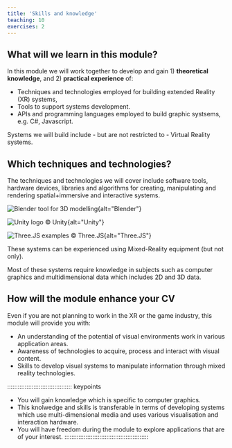 ```yaml
---
title: 'Skills and knowledge'
teaching: 10
exercises: 2
---
```




## What will we learn in this module?
In this module we will work together to develop and gain 1) **theoretical knowledge**, and 2) **practical experience** of:

- Techniques and technologies employed for building extended Reality (XR) systems,
- Tools to support systems development.
- APIs and programming languages employed to build graphic systsems, e.g. C#, Javascript.

Systems we will build include - but are not restricted to - Virtual Reality systems. 

## Which techniques and technologies?

The techniques and technologies we will cover
include software tools, hardware devices, libraries and  algorithms for 
creating, manipulating and rendering spatial+immersive and interactive 
systems.


![Blender tool for 3D modelling](https://upload.wikimedia.org/wikipedia/commons/8/8e/Blender_2.45_screenshot.jpg){alt="Blender"}

![Unity logo &copy; Unity](https://upload.wikimedia.org/wikipedia/commons/c/c4/Unity_2021.svg){alt="Unity"}

![Three.JS examples &copy; Three.JS](https://upload.wikimedia.org/wikipedia/commons/3/3e/Three.js-code-example.jpg){alt="Three.JS"}

These systems can be experienced using Mixed-Reality equipment (but not only).

Most of these systems require knowledge in subjects such as 
computer graphics and multidimensional data which includes
2D and 3D data.


## How will the module enhance your CV

Even if you are not planning to work in the XR or the game industry, this module will provide you with:

- An understanding of the potential of visual environments work in various application areas.
- Awareness of technologies to acquire, process and interact with visual content.
- Skills to develop visual systems to manipulate information through mixed reality technologies.




 
::::::::::::::::::::::::::::::::::::: keypoints 

- You will gain knowledge which is specific to computer
graphics.
- This knolwedge and skills is transferable in terms of developing
systems which use multi-dimensional media and uses various visualisation
and interaction hardware.
- You will have freedom during the module to explore applications that are of your interest.
::::::::::::::::::::::::::::::::::::::::::::::::


